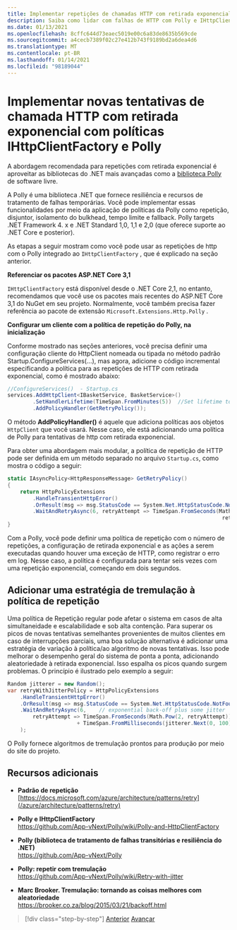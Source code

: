 ```yaml
---
title: Implementar repetições de chamadas HTTP com retirada exponencial com a Polly
description: Saiba como lidar com falhas de HTTP com Polly e IHttpClientFactory.
ms.date: 01/13/2021
ms.openlocfilehash: 8cffc644d73eaec5019e00c6a83de8635b569cde
ms.sourcegitcommit: a4cecb7389f02c27e412b743f9189bd2a6dea4d6
ms.translationtype: MT
ms.contentlocale: pt-BR
ms.lasthandoff: 01/14/2021
ms.locfileid: "98189044"
---
```

# <a name="implement-http-call-retries-with-exponential-backoff-with-ihttpclientfactory-and-polly-policies"></a>Implementar novas tentativas de chamada HTTP com retirada exponencial com políticas IHttpClientFactory e Polly

A abordagem recomendada para repetições com retirada exponencial é aproveitar as bibliotecas do .NET mais avançadas como a [biblioteca Polly](https://github.com/App-vNext/Polly) de software livre.

A Polly é uma biblioteca .NET que fornece resiliência e recursos de tratamento de falhas temporárias. Você pode implementar essas funcionalidades por meio da aplicação de políticas da Polly como repetição, disjuntor, isolamento do bulkhead, tempo limite e fallback. Polly targets .NET Framework 4. x e .NET Standard 1,0, 1,1 e 2,0 (que oferece suporte ao .NET Core e posterior).

As etapas a seguir mostram como você pode usar as repetições de http com o Polly integrado ao `IHttpClientFactory` , que é explicado na seção anterior.

**Referenciar os pacotes ASP.NET Core 3,1**

`IHttpClientFactory` está disponível desde o .NET Core 2,1, no entanto, recomendamos que você use os pacotes mais recentes do ASP.NET Core 3,1 do NuGet em seu projeto. Normalmente, você também precisa fazer referência ao pacote de extensão `Microsoft.Extensions.Http.Polly` .

**Configurar um cliente com a política de repetição do Polly, na inicialização**

Conforme mostrado nas seções anteriores, você precisa definir uma configuração cliente do HttpClient nomeada ou tipada no método padrão Startup.ConfigureServices(...), mas agora, adicione o código incremental especificando a política para as repetições de HTTP com retirada exponencial, como é mostrado abaixo:

```csharp
//ConfigureServices()  - Startup.cs
services.AddHttpClient<IBasketService, BasketService>()
        .SetHandlerLifetime(TimeSpan.FromMinutes(5))  //Set lifetime to five minutes
        .AddPolicyHandler(GetRetryPolicy());
```

O método **AddPolicyHandler()** é aquele que adiciona políticas aos objetos `HttpClient` que você usará. Nesse caso, ele está adicionando uma política de Polly para tentativas de http com retirada exponencial.

Para obter uma abordagem mais modular, a política de repetição de HTTP pode ser definida em um método separado no arquivo `Startup.cs`, como mostra o código a seguir:

```csharp
static IAsyncPolicy<HttpResponseMessage> GetRetryPolicy()
{
    return HttpPolicyExtensions
        .HandleTransientHttpError()
        .OrResult(msg => msg.StatusCode == System.Net.HttpStatusCode.NotFound)
        .WaitAndRetryAsync(6, retryAttempt => TimeSpan.FromSeconds(Math.Pow(2,
                                                                    retryAttempt)));
}
```

Com a Polly, você pode definir uma política de repetição com o número de repetições, a configuração de retirada exponencial e as ações a serem executadas quando houver uma exceção de HTTP, como registrar o erro em log. Nesse caso, a política é configurada para tentar seis vezes com uma repetição exponencial, começando em dois segundos.

## <a name="add-a-jitter-strategy-to-the-retry-policy"></a>Adicionar uma estratégia de tremulação à política de repetição

Uma política de Repetição regular pode afetar o sistema em casos de alta simultaneidade e escalabilidade e sob alta contenção. Para superar os picos de novas tentativas semelhantes provenientes de muitos clientes em caso de interrupções parciais, uma boa solução alternativa é adicionar uma estratégia de variação à política/ao algoritmo de novas tentativas. Isso pode melhorar o desempenho geral do sistema de ponta a ponta, adicionando aleatoriedade à retirada exponencial. Isso espalha os picos quando surgem problemas. O princípio é ilustrado pelo exemplo a seguir:

```csharp
Random jitterer = new Random();
var retryWithJitterPolicy = HttpPolicyExtensions
    .HandleTransientHttpError()
    .OrResult(msg => msg.StatusCode == System.Net.HttpStatusCode.NotFound)
    .WaitAndRetryAsync(6,    // exponential back-off plus some jitter
        retryAttempt => TimeSpan.FromSeconds(Math.Pow(2, retryAttempt))  
                      + TimeSpan.FromMilliseconds(jitterer.Next(0, 100))
    );
```

O Polly fornece algoritmos de tremulação prontos para produção por meio do site do projeto.

## <a name="additional-resources"></a>Recursos adicionais

- **Padrão de repetição**  
  [https://docs.microsoft.com/azure/architecture/patterns/retry](/azure/architecture/patterns/retry)

- **Polly e IHttpClientFactory**  
  <https://github.com/App-vNext/Polly/wiki/Polly-and-HttpClientFactory>

- **Polly (biblioteca de tratamento de falhas transitórias e resiliência do .NET)**  
  <https://github.com/App-vNext/Polly>

- **Polly: repetir com tremulação**  
  <https://github.com/App-vNext/Polly/wiki/Retry-with-jitter>

- **Marc Brooker. Tremulação: tornando as coisas melhores com aleatoriedade**  
  <https://brooker.co.za/blog/2015/03/21/backoff.html>

>[!div class="step-by-step"]
>[Anterior](use-httpclientfactory-to-implement-resilient-http-requests.md) 
> [Avançar](implement-circuit-breaker-pattern.md)
